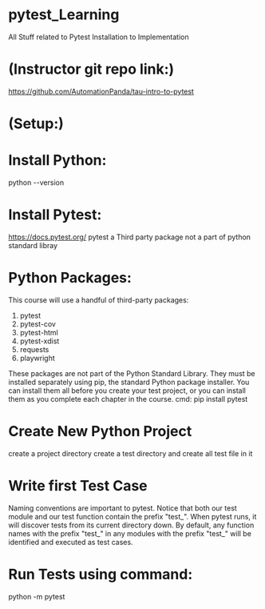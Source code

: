# pytest_Learning
All Stuff related to Pytest Installation to Implementation

# (Instructor git repo link:)
https://github.com/AutomationPanda/tau-intro-to-pytest

# (Setup:)
Install Python:
===============
python --version

Install Pytest:
===============
https://docs.pytest.org/
pytest a Third party package not a part of python standard libray

Python Packages:
================
This course will use a handful of third-party packages:
1. pytest
2. pytest-cov
3. pytest-html
4. pytest-xdist
5. requests
6. playwright

These packages are not part of the Python Standard Library. They must be installed separately using pip, the standard Python package installer. You can install them all before you create your test project, or you can install them as you complete each chapter in the course.
cmd: pip install pytest

Create New Python Project
=========================
create a project directory
create a test directory and create all test file in it

Write first Test Case
=====================
Naming conventions are important to pytest. Notice that both our test module and our test function contain the prefix 
"test_". When pytest runs, it will discover tests from its current directory down. By default, any function names with 
the prefix "test_" in any modules with the prefix "test_" will be identified and executed as test cases. 

Run Tests using command:
=======================
python -m pytest
